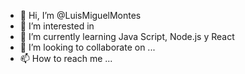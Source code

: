 - 👋 Hi, I’m @LuisMiguelMontes  
- 👀 I’m interested in  
- 🌱 I’m currently learning  Java Script, Node.js y React
- 💞️ I’m looking to collaborate on ... 
- 📫 How to reach me ...

<!---
LuisMiguelMontes/LuisMiguelMontes is a ✨ special ✨ repository because its `README.md` (this file) appears on your GitHub profile.
You can click the Preview link to take a look at your changes.
--->
